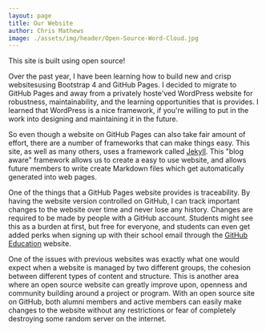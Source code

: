 ```yaml
---
layout: page
title: Our Website
author: Chris Mathews
image: ./assets/img/header/Open-Source-Word-Cloud.jpg
---
```


This site is built using open source! 

<!-- excerpt -->

Over the past year, I have been learning how to build new and crisp websitesusing Bootstrap 4 and GitHub Pages. I decided to migrate to GitHub Pages and away from a privately hoste'ved WordPress website for robustness, maintainability, and the learning opportunities that is provides. I learned that WordPress is a nice framework, if you're willing to put in the work into designing and maintaining it in the future.

So even though a website on GitHub Pages can also take fair amount of effort, there are a number of frameworks that can make things easy. This site, as well as many others, uses a framework called [Jekyll](https://jekyllrb.com/). This "blog aware" framework allows us to create a easy to use website, and allows future members to write create Markdown files which get automatically generated into web pages. 

One of the things that a GitHub Pages website provides is traceability. By having the website version controlled on GitHub, I can track important changes to the website over time and never lose any history. Changes are required to be made by people with a GitHub account. Students might see this as a burden at first, but free for everyone, and students can even get added perks when signing up with their school email through the [GitHub Education](https://education.github.com/) website.

One of the issues with previous websites was exactly what one would expect when a website is managed by two
different groups, the cohesion between different types of content and structure. This is another area where an open source website can greatly improve upon, openness and community building around a project or program. With an open source site on GitHub, both alumni members and active members can easily make changes to the website without any restrictions or fear of completely destroying some random server on the internet.
